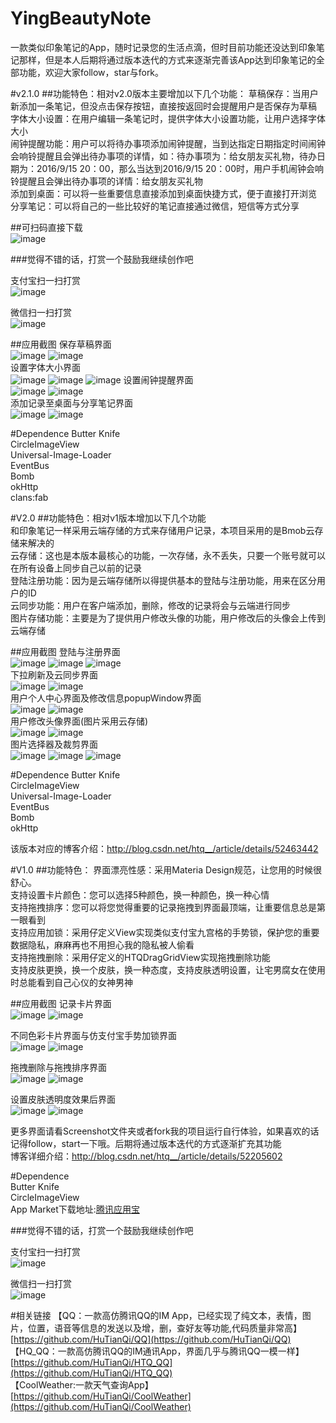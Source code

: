 # YingBeautyNote

一款类似印象笔记的App，随时记录您的生活点滴，但时目前功能还没达到印象笔记那样，但是本人后期将通过版本迭代的方式来逐渐完善该App达到印象笔记的全部功能，欢迎大家follow，star与fork。

#v2.1.0
##功能特色：相对v2.0版本主要增加以下几个功能：
草稿保存：当用户新添加一条笔记，但没点击保存按钮，直接按返回时会提醒用户是否保存为草稿  
字体大小设置：在用户编辑一条笔记时，提供字体大小设置功能，让用户选择字体大小  
闹钟提醒功能：用户可以将待办事项添加闹钟提醒，当到达指定日期指定时间闹钟会响铃提醒且会弹出待办事项的详情，如：待办事项为：给女朋友买礼物，待办日期为：2016/9/15 20：00，那么当达到2016/9/15 20：00时，用户手机闹钟会响铃提醒且会弹出待办事项的详情：给女朋友买礼物  
添加到桌面：可以将一些重要信息直接添加到桌面快捷方式，便于直接打开浏览  
分享笔记：可以将自己的一些比较好的笔记直接通过微信，短信等方式分享  


##可扫码直接下载  
![image](https://github.com/HuTianQi/YingBeautyNote/blob/master/%E6%89%AB%E6%8F%8F%E4%BA%8C%E7%BB%B4%E7%A0%81%E7%9B%B4%E6%8E%A5%E4%B8%8B%E8%BD%BD_.PNG)  

###觉得不错的话，打赏一个鼓励我继续创作吧

支付宝扫一扫打赏  
![image](https://github.com/HuTianQi/QQ/blob/master/a.PNG) 

微信扫一扫打赏   
![image](https://github.com/HuTianQi/QQ/blob/master/wx.PNG)  


##应用截图
保存草稿界面  
![image](https://github.com/HuTianQi/YingBeautyNote/blob/master/BeautyNote_Screenshot_v2.1.0/S60915-121625.jpg)
![image](https://github.com/HuTianQi/YingBeautyNote/blob/master/BeautyNote_Screenshot_v2.1.0/S60915-120911.jpg)  
设置字体大小界面  
![image](https://github.com/HuTianQi/YingBeautyNote/blob/master/BeautyNote_Screenshot_v2.1.0/S60915-120955.jpg)
![image](https://github.com/HuTianQi/YingBeautyNote/blob/master/BeautyNote_Screenshot_v2.1.0/S60915-121004.jpg)
![image](https://github.com/HuTianQi/YingBeautyNote/blob/master/BeautyNote_Screenshot_v2.1.0/S60915-121012.jpg)
设置闹钟提醒界面  
![image](https://github.com/HuTianQi/YingBeautyNote/blob/master/BeautyNote_Screenshot_v2.1.0/S60915-121025.jpg)
![image](https://github.com/HuTianQi/YingBeautyNote/blob/master/BeautyNote_Screenshot_v2.1.0/S60915-124953.jpg)  
添加记录至桌面与分享笔记界面    
![image](https://github.com/HuTianQi/YingBeautyNote/blob/master/BeautyNote_Screenshot_v2.1.0/S60915-121128.jpg)
![image](https://github.com/HuTianQi/YingBeautyNote/blob/master/BeautyNote_Screenshot/S60812-214133.jpg)  

#Dependence
Butter Knife  
CircleImageView  
Universal-Image-Loader   
EventBus  
Bomb  
okHttp  
clans:fab  



#V2.0
##功能特色：相对v1版本增加以下几个功能  
和印象笔记一样采用云端存储的方式来存储用户记录，本项目采用的是Bmob云存储来解决的  
云存储：这也是本版本最核心的功能，一次存储，永不丢失，只要一个账号就可以在所有设备上同步自己以前的记录   
登陆注册功能：因为是云端存储所以得提供基本的登陆与注册功能，用来在区分用户的ID  
云同步功能：用户在客户端添加，删除，修改的记录将会与云端进行同步    
图片存储功能：主要是为了提供用户修改头像的功能，用户修改后的头像会上传到云端存储  

##应用截图
登陆与注册界面  
![image](https://github.com/HuTianQi/YingBeautyNote/blob/master/BeautyNote_Screenshot_v2/S60907-191614.jpg) 
![image](https://github.com/HuTianQi/YingBeautyNote/blob/master/BeautyNote_Screenshot_v2/S60907-192227.jpg) 
![image](https://github.com/HuTianQi/YingBeautyNote/blob/master/BeautyNote_Screenshot_v2/S60907-205446.jpg)  
下拉刷新及云同步界面  
![image](https://github.com/HuTianQi/YingBeautyNote/blob/master/BeautyNote_Screenshot_v2/S60907-192417.jpg)
![image](https://github.com/HuTianQi/YingBeautyNote/blob/master/BeautyNote_Screenshot_v2/S60907-192359.jpg)  
用户个人中心界面及修改信息popupWindow界面  
![image](https://github.com/HuTianQi/YingBeautyNote/blob/master/BeautyNote_Screenshot_v2/S60907-185754.jpg)
![image](https://github.com/HuTianQi/YingBeautyNote/blob/master/BeautyNote_Screenshot_v2/S60907-185819.jpg)  
用户修改头像界面(图片采用云存储)  
![image](https://github.com/HuTianQi/YingBeautyNote/blob/master/BeautyNote_Screenshot_v2/S60907-185754.jpg)
![image](https://github.com/HuTianQi/YingBeautyNote/blob/master/BeautyNote_Screenshot_v2/S60907-185911.jpg)  
图片选择器及裁剪界面  
![image](https://github.com/HuTianQi/YingBeautyNote/blob/master/BeautyNote_Screenshot_v2/S60907-215202.jpg)
![image](https://github.com/HuTianQi/YingBeautyNote/blob/master/BeautyNote_Screenshot_v2/S60907-222333.jpg)
![image](https://github.com/HuTianQi/YingBeautyNote/blob/master/BeautyNote_Screenshot_v2/S60907-222411.jpg)  

#Dependence
Butter Knife  
CircleImageView  
Universal-Image-Loader   
EventBus  
Bomb  
okHttp  

该版本对应的博客介绍：http://blog.csdn.net/htq__/article/details/52463442

#V1.0
##功能特色：
界面漂亮性感：采用Materia Design规范，让您用的时候很舒心。  
支持设置卡片颜色：您可以选择5种颜色，换一种颜色，换一种心情  
支持拖拽排序：您可以将您觉得重要的记录拖拽到界面最顶端，让重要信息总是第一眼看到  
支持应用加锁：采用仔定义View实现类似支付宝九宫格的手势锁，保护您的重要数据隐私，麻麻再也不用担心我的隐私被人偷看  
支持拖拽删除：采用仔定义的HTQDragGridView实现拖拽删除功能  
支持皮肤更换，换一个皮肤，换一种态度，支持皮肤透明设置，让宅男腐女在使用时总能看到自己心仪的女神男神

##应用截图
记录卡片界面  
![image](https://github.com/HuTianQi/YingBeautyNote/blob/master/BeautyNote_Screenshot/S60812-213058.jpg)
![image](https://github.com/HuTianQi/YingBeautyNote/blob/master/BeautyNote_Screenshot/S60812-214328.jpg)

不同色彩卡片界面与仿支付宝手势加锁界面  
![image](https://github.com/HuTianQi/YingBeautyNote/blob/master/BeautyNote_Screenshot/S60812-213946.jpg)
![image](https://github.com/HuTianQi/YingBeautyNote/blob/master/BeautyNote_Screenshot/S60812-214050.jpg)

拖拽删除与拖拽排序界面  
![image](https://github.com/HuTianQi/YingBeautyNote/blob/master/BeautyNote_Screenshot/S60812-212938.jpg)
![image](https://github.com/HuTianQi/YingBeautyNote/blob/master/BeautyNote_Screenshot/S60812-213037.jpg)

设置皮肤透明度效果后界面  
![image](https://github.com/HuTianQi/YingBeautyNote/blob/master/BeautyNote_Screenshot/S60813-114357.jpg)
![image](https://github.com/HuTianQi/YingBeautyNote/blob/master/BeautyNote_Screenshot/S60813-114522.jpg)

更多界面请看Screenshot文件夹或者fork我的项目运行自行体验，如果喜欢的话记得follow，start一下哦。后期将通过版本迭代的方式逐渐扩充其功能  
博客详细介绍：http://blog.csdn.net/htq__/article/details/52205602  

#Dependence  
Butter Knife  
CircleImageView  
App Market下载地址:[腾讯应用宝](http://android.myapp.com/myapp/detail.htm?apkName=com.htq.baidu.com.htq.baidu.coolnote)

###觉得不错的话，打赏一个鼓励我继续创作吧

支付宝扫一扫打赏  
![image](https://github.com/HuTianQi/QQ/blob/master/a.PNG) 

微信扫一扫打赏   
![image](https://github.com/HuTianQi/QQ/blob/master/wx.PNG)  

#相关链接
【QQ：一款高仿腾讯QQ的IM App，已经实现了纯文本，表情，图片，位置，语音等信息的发送以及增，删，查好友等功能,代码质量非常高】[https://github.com/HuTianQi/QQ](https://github.com/HuTianQi/QQ)  
【HQ_QQ：一款高仿腾讯QQ的IM通讯App，界面几乎与腾讯QQ一模一样】 [https://github.com/HuTianQi/HTQ_QQ](https://github.com/HuTianQi/HTQ_QQ)   
【CoolWeather:一款天气查询App】 [https://github.com/HuTianQi/CoolWeather](https://github.com/HuTianQi/CoolWeather)




